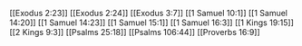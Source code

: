 [[Exodus 2:23]]
[[Exodus 2:24]]
[[Exodus 3:7]]
[[1 Samuel 10:1]]
[[1 Samuel 14:20]]
[[1 Samuel 14:23]]
[[1 Samuel 15:1]]
[[1 Samuel 16:3]]
[[1 Kings 19:15]]
[[2 Kings 9:3]]
[[Psalms 25:18]]
[[Psalms 106:44]]
[[Proverbs 16:9]]
